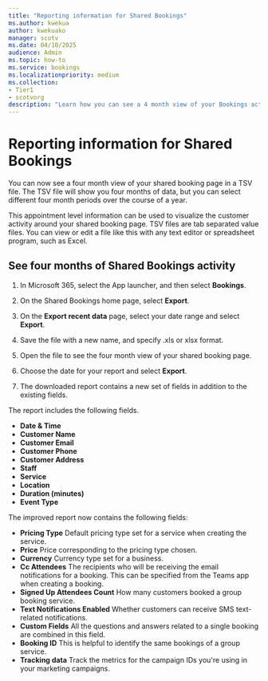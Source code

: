 ```yaml
---
title: "Reporting information for Shared Bookings"
ms.author: kwekua
author: kwekuako
manager: scotv
ms.date: 04/10/2025
audience: Admin
ms.topic: how-to
ms.service: bookings
ms.localizationpriority: medium
ms.collection:
- Tier1
- scotvorg
description: "Learn how you can see a 4 month view of your Bookings activity"
---
```


# Reporting information for Shared Bookings

You can now see a four month view of your shared booking page in a TSV file. The TSV file will show you four months of data, but you can select different four month periods over the course of a year.

This appointment level information can be used to visualize the customer activity around your shared booking page. TSV files are tab separated value files. You can view or edit a file like this with any text editor or spreadsheet program, such as Excel.

## See four months of Shared Bookings activity

1. In Microsoft 365, select the App launcher, and then select **Bookings**.

1. On the Shared Bookings home page, select **Export**.

1. On the **Export recent data** page, select your date range and select **Export**.

1. Save the file with a new name, and specify .xls or xlsx format.

1. Open the file to see the four month view of your shared booking page.

1. Choose the date for your report and select **Export**.

1. The downloaded report contains a new set of fields in addition to the existing fields.

The report includes the following fields.

 - **Date & Time**
- **Customer Name**
- **Customer Email**
- **Customer Phone**
- **Customer Address**
- **Staff**
- **Service**
- **Location**
- **Duration (minutes)**
- **Event Type**

The improved report now contains the following fields:

- **Pricing Type**   Default pricing type set for a service when creating the service.
- **Price**   Price corresponding to the pricing type chosen.
- **Currency**   Currency type set for a business.
- **Cc Attendees**   The recipients who will be receiving the email notifications for a booking. This can be specified from the Teams app when creating a booking.
- **Signed Up Attendees Count**   How many customers booked a group booking service.
- **Text Notifications Enabled**   Whether customers can receive SMS text-related notifications.
- **Custom Fields**   All the questions and answers related to a single booking are combined in this field.
- **Booking ID**   This is helpful to identify the same bookings of a group service.
- **Tracking data**   Track the metrics for the campaign IDs you're using in your marketing campaigns.
